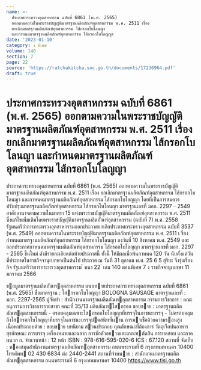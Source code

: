 ```yaml
---
name: >-
  ประกาศกระทรวงอุตสาหกรรม ฉบับที่ 6861 (พ.ศ. 2565)
  ออกตามความในพระราชบัญญัติมาตรฐานผลิตภัณฑ์อุตสาหกรรม พ.ศ. 2511 เรื่อง
  ยกเลิกมาตรฐานผลิตภัณฑ์อุตสาหกรรม ไส้กรอกโบโลนญา
  และกำหนดมาตรฐานผลิตภัณฑ์อุตสาหกรรม ไส้กรอกโบโลญญา
date: '2023-01-10'
category: ง พิเศษ
volume: 140
section: 7
page: 22
source: 'https://ratchakitcha.soc.go.th/documents/17236964.pdf'
draft: true
---
```


# ประกาศกระทรวงอุตสาหกรรม ฉบับที่ 6861 (พ.ศ. 2565) ออกตามความในพระราชบัญญัติมาตรฐานผลิตภัณฑ์อุตสาหกรรม พ.ศ. 2511 เรื่อง ยกเลิกมาตรฐานผลิตภัณฑ์อุตสาหกรรม ไส้กรอกโบโลนญา และกำหนดมาตรฐานผลิตภัณฑ์อุตสาหกรรม ไส้กรอกโบโลญญา

ประกาศกระทรวงอุตสาหกรรม ฉบับที่ 6861 (พ.ศ. 2565) ออกตามความในพระราชบัญญัติมาตรฐานผลิตภัณฑ์อุตสาหกรรม พ.ศ. 2511 เรื่อง ยกเลิกมาตรฐานผลิตภัณฑ์อุตสาหกรรม ไส้กรอกโบโลนญา และกาหนดมาตรฐานผลิตภัณฑ์อุตสาหกรรม ไส้กรอกโบโลญญา โดยที่เป็นการสมควรปรับปรุงมาตรฐานผลิตภัณฑ์อุตสาหกรรม ไส้กรอกโบโลนญา มาตรฐานเลขที่ มอก. 2297 - 2549 อาศัยอานาจตามความในมาตรา 15 แห่งพระราชบัญญัติมาตรฐานผลิตภัณฑ์อุตสาหกรรม พ.ศ. 2511 ซึ่งแก้ไขเพิ่มเติมโดยพระราชบัญญัติมาตรฐานผลิตภัณฑ์อุตสาหกรรม (ฉบับที่ 7) พ.ศ. 2558 รัฐมนตรีว่าการกระทรวงอุตสาหกรรมออกประกาศยกเลิกประกาศกระทรวงอุตสาหกรรม ฉบับที่ 3537 (พ.ศ. 2549) ออกตามความในพระราชบัญญัติมาตรฐานผลิตภัณฑ์อุตสาหกรรม พ.ศ. 2511 เ รื่อง กำหนดมาตรฐานผลิตภัณฑ์อุตสาหกรรม ไส้กรอกโบโลนญา ลงวันที่ 10 สิงหาคม พ.ศ. 2549 และออกประกาศกาหนดมาตรฐานผลิตภัณฑ์อุตสาหกรรม ไส้กรอกโบโลญญา มาตรฐานเลขที่ มอก. 2297 - 2565 ขึ้นใหม่ ดังมีรายละเอียดต่อท้ายประกาศนี้ ทั้งนี้ ให้มีผลเมื่อพ้นกาหนด 120 วัน นับตั้งแต่วันที่ประกาศในราชกิจจานุเบกษาเป็นต้นไป ประกาศ ณ วันที่ 31 ตุลาคม พ.ศ. 25 6 5 สุริยะ จึงรุ่งเรืองกิจ รัฐมนตรีว่าการกระทรวงอุตสาหกรรม ้ หนา 22 ่ เลม 140 ตอนพิเศษ 7 ง ราชกิจจานุเบกษา 11 มกราคม 2566

ขอมูลมาตรฐานผลิตภัณฑอุตสาหกรรม แนบทายประกาศกระทรวงอุตสาหกรรม ฉบับที่ 6861 (พ.ศ. 2565) ชื่อมาตรฐาน : ไสกรอกโบโลญญา BOLOGNA SAUSAGE มาตรฐานเลขที่ : มอก. 2297-2565 ผู้จัดทํา : สํานักงานมาตรฐานผลิตภัณฑอุตสาหกรรม กรรมการวิชาการ : คณะอนุกรรมการวิชาการรายสาขา คณะที่ 35/13 ผลิตภัณฑไสกรอก ขอบขาย : มาตรฐานผลิตภัณฑอุตสาหกรรมนี้ - ครอบคลุมเฉพาะไสกรอกโบโลญญาที่บรรจุในภาชนะบรรจุ - ไม่ครอบคลุมถึงไสกรอกโบโลญญาที่บรรจุในภาชนะบรรจุปดสนิทที่ผาน การฆาเชื้อด้วยความรอนสูง เนื้อหาประกอบด้วย : ขอบขาย บทนิยาม สวนประกอบ คุณลักษณะที่ต้องการ วัตถุเจือปนอาหาร สุขลักษณะ การบรรจุ เครื่องหมายและฉลาก การชักตัวอยางและเกณฑตัดสิน การทดสอบ และภาคผนวก ก. จํานวนหน้า : 12 หน้า ISBN : 978-616-595-020-6 ICS : 67.120 สถานที่ จัดเก็บ : หองสมุดสํานักงานมาตรฐานผลิตภัณฑอุตสาหกรรม ถนนพระรามที่ 6 กรุงเทพมหานคร 10400 โทรศัพท 02 430 6834 ต่อ 2440-2441 สถานที่จําหนาย : สํานักงานมาตรฐานผลิตภัณฑอุตสาหกรรม ถนนพระรามที่ 6 กรุงเทพมหานคร 10400 https://www.tisi.go.th
